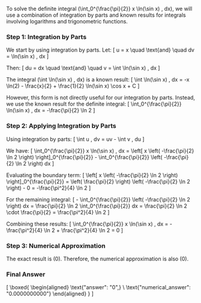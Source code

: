 To solve the definite integral \(\int_0^{\frac{\pi}{2}} x \ln(\sin x) \, dx\), we will use a combination of integration by parts and known results for integrals involving logarithms and trigonometric functions.

### Step 1: Integration by Parts

We start by using integration by parts. Let:
\[ u = x \quad \text{and} \quad dv = \ln(\sin x) \, dx \]

Then:
\[ du = dx \quad \text{and} \quad v = \int \ln(\sin x) \, dx \]

The integral \(\int \ln(\sin x) \, dx\) is a known result:
\[ \int \ln(\sin x) \, dx = -x \ln(2) - \frac{x}{2} + \frac{1}{2} \ln(\sin x) \cos x + C \]

However, this form is not directly useful for our integration by parts. Instead, we use the known result for the definite integral:
\[ \int_0^{\frac{\pi}{2}} \ln(\sin x) \, dx = -\frac{\pi}{2} \ln 2 \]

### Step 2: Applying Integration by Parts

Using integration by parts:
\[ \int u \, dv = uv - \int v \, du \]

We have:
\[ \int_0^{\frac{\pi}{2}} x \ln(\sin x) \, dx = \left[ x \left( -\frac{\pi}{2} \ln 2 \right) \right]_0^{\frac{\pi}{2}} - \int_0^{\frac{\pi}{2}} \left( -\frac{\pi}{2} \ln 2 \right) dx \]

Evaluating the boundary term:
\[ \left[ x \left( -\frac{\pi}{2} \ln 2 \right) \right]_0^{\frac{\pi}{2}} = \left( \frac{\pi}{2} \right) \left( -\frac{\pi}{2} \ln 2 \right) - 0 = -\frac{\pi^2}{4} \ln 2 \]

For the remaining integral:
\[ - \int_0^{\frac{\pi}{2}} \left( -\frac{\pi}{2} \ln 2 \right) dx = \frac{\pi}{2} \ln 2 \int_0^{\frac{\pi}{2}} dx = \frac{\pi}{2} \ln 2 \cdot \frac{\pi}{2} = \frac{\pi^2}{4} \ln 2 \]

Combining these results:
\[ \int_0^{\frac{\pi}{2}} x \ln(\sin x) \, dx = -\frac{\pi^2}{4} \ln 2 + \frac{\pi^2}{4} \ln 2 = 0 \]

### Step 3: Numerical Approximation

The exact result is \(0\). Therefore, the numerical approximation is also \(0\).

### Final Answer

\[
\boxed{
\begin{aligned}
\text{"answer": "0",} \\
\text{"numerical_answer": "0.0000000000"}
\end{aligned}
}
\]
